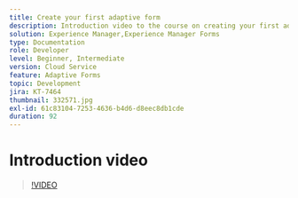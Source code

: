 ```yaml
---
title: Create your first adaptive form
description: Introduction video to the course on creating your first adaptive form
solution: Experience Manager,Experience Manager Forms
type: Documentation
role: Developer
level: Beginner, Intermediate
version: Cloud Service
feature: Adaptive Forms
topic: Development
jira: KT-7464
thumbnail: 332571.jpg
exl-id: 61c83104-7253-4636-b4d6-d8eec8db1cde
duration: 92
---
```

# Introduction video


>[!VIDEO](https://video.tv.adobe.com/v/332571?quality=12&learn=on)
